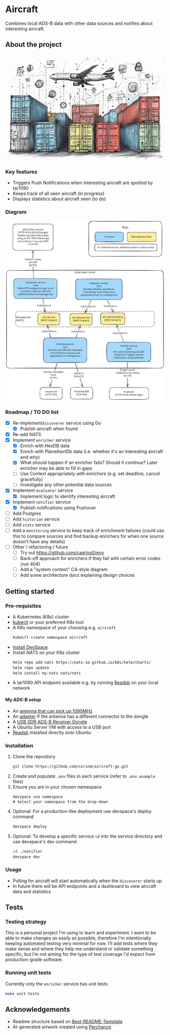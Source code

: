 # Aircraft

Combines local ADS-B data with other data sources and notifies about interesting aircraft.

## About the project

![AI-generated art representing the project](image.jpeg)

### Key features

- Triggers Push Notifications when interesting aircraft are spotted by tar1090
- Keeps track of all seen aircraft (in progress)
- Displays statistics about aircraft seen (to do)

### Diagram

![C4 Model-style "Container" diagram](docs/Aircraft-Excalidraw-2025-07-03-1721.svg)

### Roadmap / TO DO list

- [x] Re-implement`discoverer` service using Go
  - [x] Publish aircraft when found
- [x] Re-add NATS
- [x] Implement `enricher` service
  - [x] Enrich with HexDB data
  - [x] Enrich with PlaneAlertDb data (i.e. whether it's an interesting aircraft and why)
  - [x] What should happen if an enricher fails? Should it continue? Later enricher may be able to fill in gaps
  - [ ] Use Context appropriately with enrichers (e.g. set deadline, cancel gracefully)
  - [ ] Investigate any other potential data sources
- [x] Implement `evaluator` service
  - [x] Implement logic to identify interesting aircraft
- [x] Implement `notifier` service
  - [x] Publish notifications using Pushover
- [ ] Add Postgres
- [ ] Add `historian` service
- [ ] Add `stats` service
- [ ] Add a `monitoring` service to keep track of enrichment failures (could use this to compare sources and find backup enrichers for when one source doesn't have any details)
- [ ] Other / refactoring / future
  - [ ] Try out https://github.com/caarlos0/env
  - [ ] Back-off approach for enrichers if they fail with certain error codes (not 404)
  - [ ] Add a "system context" C4-style diagram
  - [ ] Add some architecture docs explaining design choices

## Getting started

### Pre-requisites

- A Kubernetes (K8s) cluster
- [kubectl](https://kubernetes.io/docs/tasks/tools/) or your preferred K8s tool
- A K8s namespace of your choosing e.g. `aircraft`
  ```bash
  kubectl create namespace aircraft
  ```
- [Install DevSpace](https://www.devspace.sh/docs/getting-started/installation)
- Install NATS on your K8s cluster
  ```bash
  helm repo add nats https://nats-io.github.io/k8s/helm/charts/
  helm repo update
  helm install my-nats nats/nats
  ```
- A tar1090 API endpoint available e.g. by running [Readsb](https://github.com/wiedehopf/readsb) on your local network

#### My ADS-B setup

- An [antenna that can pick up 1090MHz](https://www.amazon.co.uk/Bingfu-Magnetic-20-1300MHz-Compatible-Whistler/dp/B08YNF3DK7)
- An [adapter](https://www.amazon.co.uk/Coaxial-Adapter-Converter-Connectors-Wireless/dp/B0B4SDLLJ6) if the antenna has a different connector to the dongle
- A [USB SDR ADS-B Receiver Dongle](https://thepihut.com/products/flightaware-pro-stick-plus-usb-sdr-ads-b-receiver)
- A Ubuntu Server VM with access to a USB port
- [Readsb](https://github.com/wiedehopf/readsb) installed directly onto Ubuntu

### Installation

1. Clone the repository
   ```bash
   git clone https://github.com/corinm/aircraft-go.git
   ```
2. Create and populate `.env` files in each service (refer to `.env.example` files)
3. Ensure you are in your chosen namespace
   ```
   devspace use namespace
   # Select your namespace from the drop-down
   ```
4. Optional: For a production-like deployment use devspace's deploy command
   ```bash
   devspace deploy
   ```
5. Optional: To develop a specific service `cd` into the service directory and use devspace's dev command
   ```bash
   cd ./notifier
   devspace dev
   ```

### Usage

- Polling for aircraft will start automatically when the `discoverer` starts up
- In future there will be API endpoints and a dashboard to view aircraft data and statistics

## Tests

### Testing strategy

This is a personal project I'm using to learn and experiment. I want to be able to make changes as easily as possible, therefore I'm intentionally keeping automated testing very minimal for now. I’ll add tests where they make sense and where they help me understand or validate something specific, but I’m not aiming for the type of test coverage I'd expect from production-grade software.

### Running unit tests

Currently only the `enricher` service has unit tests

```bash
make unit-tests
```

## Acknowledgements

- Readme structure based on [Best-README-Template](https://github.com/othneildrew/Best-README-Template/tree/main)
- AI-generated artwork created using [Perchance](https://perchance.org/ai-text-to-image-generator)
